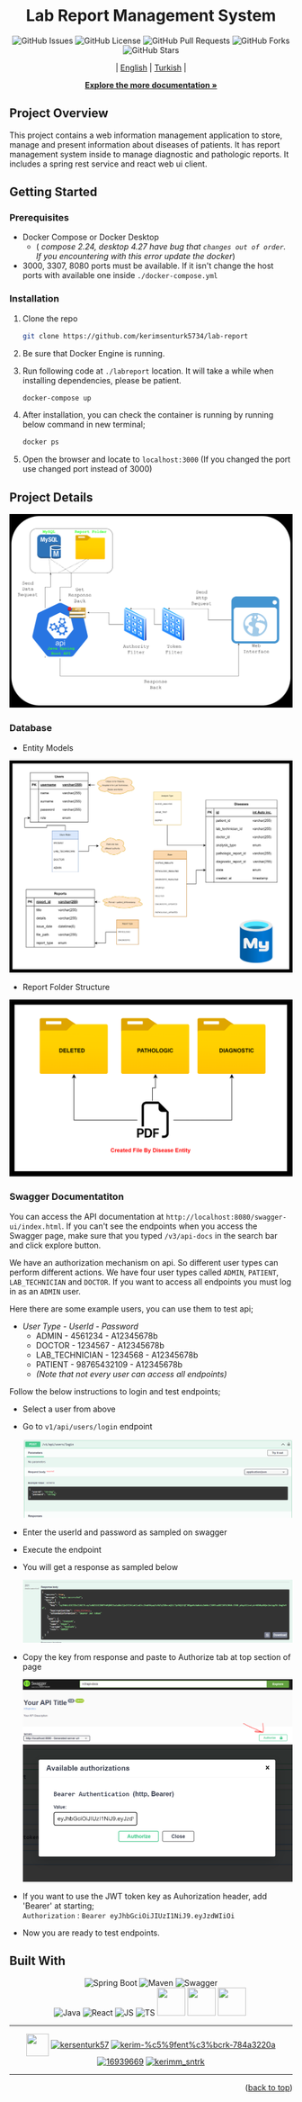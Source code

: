 <div align="center">
<h1>Lab Report Management System</h1>


![GitHub Issues](https://img.shields.io/github/issues/kerimsenturk5734/lab-report)
![GitHub License](https://img.shields.io/github/license/kerimsenturk5734/lab-report)
![GitHub Pull Requests](https://img.shields.io/github/issues-pr/kerimsenturk5734/lab-report)
![GitHub Forks](https://img.shields.io/github/forks/kerimsenturk5734/lab-report)
![GitHub Stars](https://img.shields.io/github/stars/kerimsenturk5734/lab-report)

| [English](README.md) | [Turkish](./docs/readme/README_TR.md) |


<a href="https://github.com/kerimsenturk5734/lab-report/tree/master/docs"><strong>Explore the more documentation »</strong></a>
</div>

## Project Overview
This project contains a web information management application to store, manage and present information about diseases of patients. It has report management system inside to manage diagnostic and pathologic reports. It includes a spring rest service and react web ui client.

## Getting Started
### Prerequisites
- Docker Compose or Docker Desktop
   - (<i> compose 2.24, desktop 4.27 have bug that `changes out of order`. If you encountering with this error update the docker</i>)
- 3000, 3307, 8080 ports must be available. If it isn't change the host ports with available one inside `./docker-compose.yml`

### Installation

1. Clone the repo
   ```sh
   git clone https://github.com/kerimsenturk5734/lab-report
   ```
2. Be sure that Docker Engine is running.

3. Run following code at ```./labreport``` location. It will take a while when installing dependencies, please be patient.
   ```sh
   docker-compose up
   ```

4. After installation, you can check the container is running by running below command in new terminal;
   ```sh
   docker ps
   ```

5. Open the browser and locate to ```localhost:3000``` (If you changed the port use changed port instead of 3000)


## Project Details
![System Context](./docs/readme/images/system-context.png)

### Database
- Entity Models

![Entity Modesl](./docs/readme/images/er.png)

- Report Folder Structure

![Report Folder Structure](./docs/readme/images/folder-structure.png)

### Swagger Documentatiton
You can access the API documentation at `http://localhost:8080/swagger-ui/index.html`.
If you can't see the endpoints when you access the Swagger page, make sure that you typed `/v3/api-docs` in the search bar and click explore button.<br>

 We have an authorization mechanism on api. So different user types can perform different actions. We have four user types called `ADMIN`, `PATIENT`, `LAB_TECHNICIAN` and `DOCTOR`. If you want to access all endpoints you must log in as an `ADMIN` user.
 
 Here there are some example users, you can use them to test api;

 - <i>User Type - UserId - Password</i>
   - ADMIN - 4561234 - A12345678b
   - DOCTOR - 1234567  - A12345678b
   - LAB_TECHNICIAN - 1234568 - A12345678b
   - PATIENT - 98765432109 - A12345678b 
   - <i>(Note that not every user can access all endpoints)</i>
  
 Follow the below instructions to login and test endpoints;

- Select a user from above
- Go to `v1/api/users/login` endpoint

   ![login-endpoint](./docs/readme/images/login-endpoint.PNG)

- Enter the userId and password as sampled on swagger
- Execute the endpoint
- You will get a response as sampled below

   ![login-credentials](./docs/readme/images/login-credentials.PNG)

- Copy the key from response and paste to Authorize tab at top section of page

   ![authorize-btn](./docs/readme/images/authorize-btn.PNG)
   ![authorize-key](./docs/readme/images/authorize-key.PNG)

- If you want to use the JWT token key as Auhorization header, add 'Bearer' at starting;<br>
   `Authorization` : `Bearer eyJhbGciOiJIUzI1NiJ9.eyJzdWIiOi`

- Now you are ready to test endpoints.

## Built With

 <p align="center">
      <img src="https://upload.wikimedia.org/wikipedia/commons/thumb/4/44/Spring_Framework_Logo_2018.svg/1200px-Spring_Framework_Logo_2018.svg.png" width="155" height="50" alt="Spring Boot" title="Spring Boot 17" class="img-small">
      <img src="https://maven.apache.org/images/maven-logo-black-on-white.png" width="155" height="50" alt="Maven" title="Maven 3.9.5" class="img-small">
      <img src="https://cogitech.pl/wp-content/uploads/2023/02/Swagger-logo.png" height="50" alt="Swagger" title="OpenAPI 2.0.4" class="img-small">
      <br>
      <img src="https://cdn-icons-png.flaticon.com/512/5968/5968282.png" width="50" height="50" alt="Java" title="Java 19" class="img-small">
      <img src="https://cdn-icons-png.flaticon.com/512/1126/1126012.png" width="50" height="50" alt="React" title="React 18.1.0" class="img-small">
      <img src="https://cdn-icons-png.flaticon.com/512/5968/5968292.png" width="50" height="50" alt="JS" title="JS" class="img-small">
      <img src="https://cdn-icons-png.flaticon.com/512/5968/5968381.png" width="50" height="50" alt="TS" title="TS" class="img-small">
      <img src="https://cdn-icons-png.flaticon.com/512/919/919853.png" width="50" height="50" alt="" title="Docker version 24.0.2, build cb74dfc" class="img-small">
      <img src="https://cdn-icons-png.flaticon.com/512/5968/5968313.png" width="50" height="50" alt="" title="MySQL Workbench 8.0" class="img-small">
      <img src="https://cdn-icons-png.flaticon.com/512/5968/5968672.png" width="50" height="50" alt="" title="Bootstrap" class="img-small">
      <img src="https://images.g2crowd.com/uploads/product/image/large_detail/large_detail_658af7137903ecfd82a46c13374e8f75/itext-pdf-library-sdk.png" height="50" alt="" title="iText 5.5.13.3" class="img-small">
      
      
      
      
   </p>




<hr>
<div align="center">
   <a href="mailto: kerimsenturk2002@outlook.com" target="blank"><img align="center" src="https://cdn-icons-png.flaticon.com/512/9840/9840614.png" height="40" width="40" /></a>
   <a href="https://twitter.com/kersenturk57" target="blank"><img align="center" src="https://raw.githubusercontent.com/rahuldkjain/github-profile-readme-generator/master/src/images/icons/Social/twitter.svg" alt="kersenturk57" height="30" width="40" /></a>
   <a href="https://www.linkedin.com/in/kerim-%c5%9fent%c3%bcrk-784a3220a/" target="blank"><img align="center" src="https://raw.githubusercontent.com/rahuldkjain/github-profile-readme-generator/master/src/images/icons/Social/linked-in-alt.svg" alt="kerim-%c5%9fent%c3%bcrk-784a3220a" height="30" width="40" /></a>
   <a href="https://stackoverflow.com/users/16939669" target="blank"><img align="center" src="https://raw.githubusercontent.com/rahuldkjain/github-profile-readme-generator/master/src/images/icons/Social/stack-overflow.svg" alt="16939669" height="30" width="40" /></a>
   <a href="https://www.instagram.com/s1r_ker1m/" target="blank"><img align="center" src="https://raw.githubusercontent.com/rahuldkjain/github-profile-readme-generator/master/src/images/icons/Social/instagram.svg" alt="kerimm_sntrk" height="30" width="40" /></a>
</div>
<hr>
<p align="right">(<a href="#top">back to top</a>)</p>